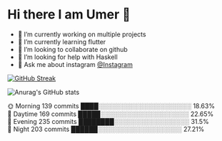 # Hi there I am Umer 👋

- 🔭 I’m currently working on multiple projects
- 🌱 I’m currently learning flutter
- 👯 I’m looking to collaborate on github
- 🤔 I’m looking for help with Haskell
- 💬 Ask me about instagram [@Instagram](https://www.instagram.com/im_umerg/)

[![GitHub Streak](http://github-readme-streak-stats.herokuapp.com?user=imumer12&theme=cobalt&background=000000)](https://git.io/streak-stats)


![Anurag's GitHub stats](https://github-readme-stats.vercel.app/api?username=imumer12&show_icons=true&theme=onedark)




🌞 Morning    139 commits    ████░░░░░░░░░░░░░░░░░░░░░   18.63% <br/>
🌆 Daytime    169 commits    █████░░░░░░░░░░░░░░░░░░░░   22.65%  <br/>
🌃 Evening    235 commits    ████████░░░░░░░░░░░░░░░░░   31.5%  <br/>
🌙 Night      203 commits    ██████░░░░░░░░░░░░░░░░░░░   27.21%  <br/>

